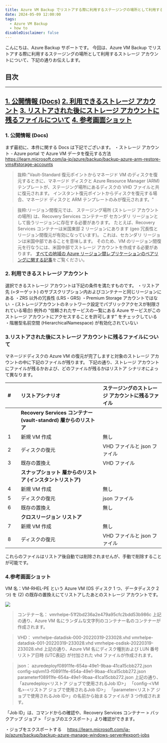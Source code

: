 ```yaml
---
title: Azure VM Backup でリストアする際に利用するステージングの場所として利用するストレージ アカウントについて
date: 2024-05-09 12:00:00
tags:
  - Azure VM Backup
  - how to
disableDisclaimer: false
---
```


<!-- more -->
こんにちは、Azure Backup サポートです。
今回は、Azure VM Backup でリストアする際に利用するステージングの場所として利用するストレージ アカウントについて、下記の通りお伝えします。


## 目次
-----------------------------------------------------------
[1. 公開情報 (Docs)](#1)
[2. 利用できるストレージ アカウント](#2)
[3. リストアされた後にストレージ アカウントに残るファイルについて](#3)
[4. 参考画面ショット](#4)
-----------------------------------------------------------

### <a id="1"></a>1. 公開情報 (Docs)
まず最初に、本件に関する Docs は下記でございます。
・ストレージ アカウント - Azure portal で Azure VM データを復元する方法
https://learn.microsoft.com/ja-jp/azure/backup/backup-azure-arm-restore-vms#storage-accounts
>抜粋:"Vault-Standard 復元ポイントからマネージド VM のディスクを復元するときに、マネージド ディスクと Azure Resource Manager (ARM) テンプレートが、ステージング場所にあるディスクの VHD ファイルと共に復元されます。 インスタント復元ポイントからディスクを復元する場合、マネージド ディスクと ARM テンプレートのみが復元されます。"

>抜粋:リージョン間復元では、 ステージング場所 (ストレージ アカウントの場所) は、Recovery Services コンテナーが セカンダリ リージョンとして扱うリージョンに存在する必要があります。 たとえば、Recovery Services コンテナーは米国東部 2 リージョンにあります (geo 冗長性とリージョン間復元が有効になっています)。 これは、セカンダリ リージョンは米国中部であることを意味します。 そのため、VM のリージョン間復元を行なうには、米国中部でストレージ アカウントを作成する必要があります。
[すべての地域の Azure リージョン間レプリケーションのペアリングに関する記事](https://learn.microsoft.com/ja-jp/azure/availability-zones/cross-region-replication-azure)をご覧ください。


### <a id="2"></a>2. 利用できるストレージ アカウント
選択できるストレージ アカウントは下記の条件を満たすものです。
・リストア先 (=ターゲット) のサブスクリプション内およびコンテナーと同じリージョンにある
・ZRS 以外の冗長性 (LRS・GRS)
・Premium Storage アカウントではない
・(ストレージアカウントのネットワーク設定でパブリックアクセスが制限されている場合) 例外の "信頼されたサービスの一覧にある Azure サービスがこのストレージ アカウントにアクセスすることを許可します" をチェックしている
・階層型名前空間 (HierarchicalNamespace) が有効化されていない

### <a id="3"></a>3.リストアされた後にストレージ アカウントに残るファイルについて
マネージドディスクの Azure VM の復元が完了しますと対象のストレージ アカウントの中に下記のファイルが残ります。
下記の通り、ストレージ アカウントにファイルが残るかおよび、どのファイルが残るかはリストア シナリオによって異なります。


| # | |リストアシナリオ | ステージングのストレージ アカウントに残るファイル |
| :--- | :--- | :--- |:--- |
|  |  |**Recovery Services コンテナー (vault-standrd) 層からのリストア**|  |
| 1 | |新規 VM 作成| 無し |
| 2  || ディスクの復元| VHD ファイルと json ファイル |
| 3 | | 既存の置換え| VHD ファイル |
|  | |**スナップショット 層からのリストア (インスタントリストア)**|  |
| 4 |  |新規 VM 作成| 無し |
| 5 | | ディスクの復元|  json ファイル |
| 6 |  |既存の置換え| 無し |
|  | |**クロスリージョン リストア**|  |
| 7  || 新規 VM 作成| 無し |
| 8  | |ディスクの復元|  VHD ファイルと json ファイル |

これらのファイルはリストア後自動では削除されませんが、手動で削除することが可能です。

### <a id="4"></a>4.参考画面ショット
 VM 名：VM-RHEL-PE という Azure VM (OS ディスク 1 つ、データディスク 2 つ) を (2) の既存の置換えにてリストアしたあとのストレージ アカウントです。
 

 ![](https://user-images.githubusercontent.com/71251920/198330594-30a09f02-cb39-41c8-ae39-1ab9a21779ac.png)

 >コンテナー名：
 vmrhelpe-51f2bd236a2e479a95cfc2bdd53b986c
 上記の通り、Azure VM 名にランダムな文字列のコンテナー名のコンテナーが作成されます。

 >VHD：
 vmrhelpe-datadisk-000-20220319-233028.vhd
 vmrhelpe-datadisk-001-20220319-233028.vhd
 vmrhelpe-osdisk-20220319-233028.vhd
 上記の通り、Azure VM 名にディスク種別および LUN 番号リストア日時 (UTC表記) が付加された vhd ファイルが作成されます。

 >json：
 azuredeployf08911fe-654a-49e1-9baa-41ca15cbb272.json
 config-sqlvm13-f08911fe-654a-49e1-9baa-41ca15cbb272.json
 parameterf08911fe-654a-49e1-9baa-41ca15cbb272.json
 上記の通り、
 「azuredeploy<リストア ジョブで使用されるJob ID>」
 「config-<VM 名>-<リストア ジョブで使用されるJob ID>」
 「parameter<リストア ジョブで使用されるJob ID>」の名前から始まるファイルが 3 つ作成されます。

「Job ID」は、コマンドからの確認や、Recovery Services コンテナー > バックアップ ジョブ > 「ジョブのエクスポート」より確認ができます。

・ジョブをエクスポートする
　https://learn.microsoft.com/ja-jp/azure/backup/backup-azure-manage-windows-server#export-jobs
